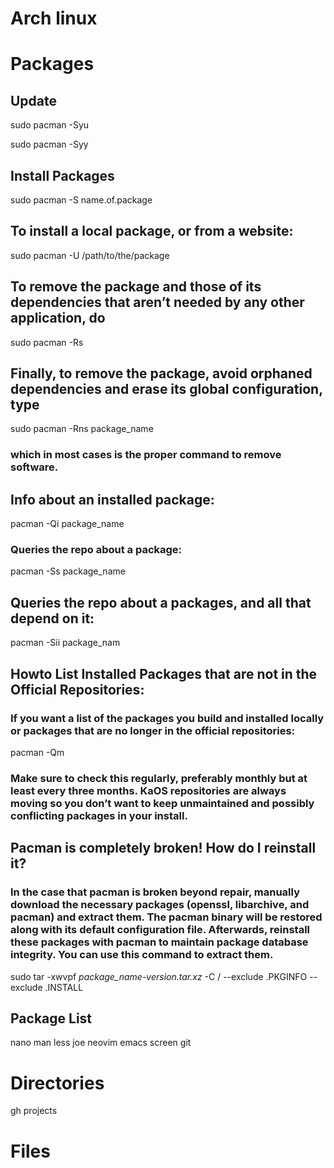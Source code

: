 
# Arch linux

# Packages

## Update

sudo pacman -Syu

sudo pacman -Syy

## Install Packages 

sudo pacman -S name.of.package

## To install a local package, or from a website:

sudo pacman -U /path/to/the/package

## To remove the package and those of its dependencies that aren’t needed by any other application, do

sudo pacman -Rs

## Finally, to remove the package, avoid orphaned dependencies and erase its global configuration, type

sudo pacman -Rns package_name

### which in most cases is the proper command to remove software.


## Info about an installed package:

pacman -Qi package_name

### Queries the repo about a package:

pacman -Ss package_name

## Queries the repo about a packages, and all that depend on it:

pacman -Sii package_nam

## Howto List Installed Packages that are not in the Official Repositories:

### If you want a list of the packages you build and installed locally or packages that are no longer in the official repositories:

pacman -Qm

### Make sure to check this regularly, preferably monthly but at least every three months. KaOS repositories are always moving so you don’t want to keep unmaintained and possibly conflicting packages in your install.

## Pacman is completely broken! How do I reinstall it?
### In the case that pacman is broken beyond repair, manually download the necessary packages (openssl, libarchive, and pacman) and extract them. The pacman binary will be restored along with its default configuration file. Afterwards, reinstall these packages with pacman to maintain package database integrity. You can use this command to extract them.

sudo tar -xwvpf <i>package_name-version.tar.xz</i> -C / --exclude .PKGINFO --exclude .INSTALL

## Package List

nano
man
less
joe
neovim
emacs
screen
git

# Directories

gh
projects

# Files

